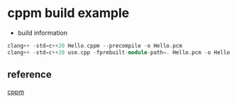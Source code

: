 # cppm build example 

- build information 

```c++
clang++ -std=c++20 Hello.cppm --precompile -o Hello.pcm
clang++ -std=c++20 use.cpp -fprebuilt-module-path=. Hello.pcm -o Hello.out
```

## reference 

[cppm](https://releases.llvm.org/17.0.1/tools/clang/docs/StandardCPlusPlusModules.html)  